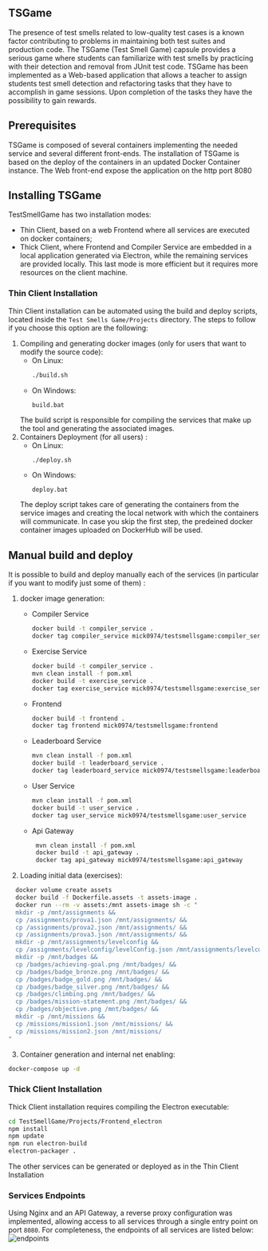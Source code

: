 ## TSGame

The presence of test smells related to low-quality test cases is a known factor contributing to problems in maintaining both test suites and production code.  The  TSGame (Test Smell Game) capsule provides a serious game where students can familiarize with test smells by practicing with their detection and removal from JUnit test code. TSGame has been implemented as a Web-based application that allows a teacher to assign students test smell detection and refactoring tasks that they have to accomplish in game sessions. Upon completion of the tasks they have the possibility to gain rewards. 

## Prerequisites
TSGame is composed of several containers implementing the needed service and several different front-ends.
The installation of TSGame is based on the deploy of the containers in an updated Docker Container instance. The Web front-end expose the application on the http port 8080

## Installing TSGame

TestSmellGame has two installation modes:
- Thin Client, based on a web Frontend where all services are executed on docker containers;
- Thick Client, where Frontend and Compiler Service are embedded in a local application generated via Electron, while the remaining services are provided locally. This last mode is more efficient but it requires more resources on the client machine.

### Thin Client Installation
Thin Client installation can be automated using the build and deploy scripts, located inside the `Test Smells Game/Projects` directory. The steps to follow if you choose this option are the following:
1. Compiling and generating docker images (only for users that want to modify the source code):
    - On Linux:
       ```bash
       ./build.sh
       ```
    - On Windows:
       ```
       build.bat
       ```
    The build script is responsible for compiling the services that make up the tool and generating the associated images.
2. Containers Deployment (for all users) :
    - On Linux:
       ```bash
       ./deploy.sh
       ```
    - On Windows:
       ```
       deploy.bat
       ```
    The deploy script takes care of generating the containers from the service images and creating the local network with which the containers will communicate. In case you skip the first step, the predeined docker container images uploaded on DockerHub will be used.

## Manual build and deploy

It is possible to build and deploy manually each of the services (in particular if you want to modify just some of them) :

1. docker image generation:
    - Compiler Service
        ```bash
        docker build -t compiler_service .
        docker tag compiler_service mick0974/testsmellsgame:compiler_service
        ```
    - Exercise Service
        ```bash
        docker build -t compiler_service .
        mvn clean install -f pom.xml
        docker build -t exercise_service .
        docker tag exercise_service mick0974/testsmellsgame:exercise_service
        ```
    - Frontend
        ```bash
        docker build -t frontend .
        docker tag frontend mick0974/testsmellsgame:frontend
        ```    
    - Leaderboard Service
        ```bash
        mvn clean install -f pom.xml
        docker build -t leaderboard_service .
        docker tag leaderboard_service mick0974/testsmellsgame:leaderboard_service
        ``` 
    - User Service
        ```bash
        mvn clean install -f pom.xml
        docker build -t user_service .
        docker tag user_service mick0974/testsmellsgame:user_service
        ``` 
    - Api Gateway
       ```bash
        mvn clean install -f pom.xml
        docker build -t api_gateway .
        docker tag api_gateway mick0974/testsmellsgame:api_gateway
        ```

2. Loading initial data (exercises):
  ```bash
    docker volume create assets
    docker build -f Dockerfile.assets -t assets-image .
    docker run --rm -v assets:/mnt assets-image sh -c "
    mkdir -p /mnt/assignments &&
    cp /assignments/prova1.json /mnt/assignments/ &&
    cp /assignments/prova2.json /mnt/assignments/ &&
    cp /assignments/prova3.json /mnt/assignments/ &&
    mkdir -p /mnt/assignments/levelconfig &&
    cp /assignments/levelconfig/levelConfig.json /mnt/assignments/levelconfig/ &&
    mkdir -p /mnt/badges &&
    cp /badges/achieving-goal.png /mnt/badges/ &&
    cp /badges/badge_bronze.png /mnt/badges/ &&
    cp /badges/badge_gold.png /mnt/badges/ &&
    cp /badges/badge_silver.png /mnt/badges/ &&
    cp /badges/climbing.png /mnt/badges/ &&
    cp /badges/mission-statement.png /mnt/badges/ &&
    cp /badges/objective.png /mnt/badges/ &&
    mkdir -p /mnt/missions &&
    cp /missions/mission1.json /mnt/missions/ &&
    cp /missions/mission2.json /mnt/missions/
  "
  ```
3. Container generation and internal net enabling:
  ```bash
  docker-compose up -d
  ```


### Thick Client Installation
Thick Client installation requires compiling the Electron executable:

```bash
cd TestSmellGame/Projects/Frontend_electron
npm install
npm update
npm run electron-build
electron-packager .
```

The other services can be generated or deployed as in the Thin Client Installation


### Services Endpoints

Using Nginx and an API Gateway, a reverse proxy configuration was implemented, allowing access to all services through a single entry point on port `8080`. For completeness, the endpoints of all services are listed below:
![endpoints](https://github.com/user-attachments/assets/b74ce769-944f-4c83-b84b-abffed51ae91)
